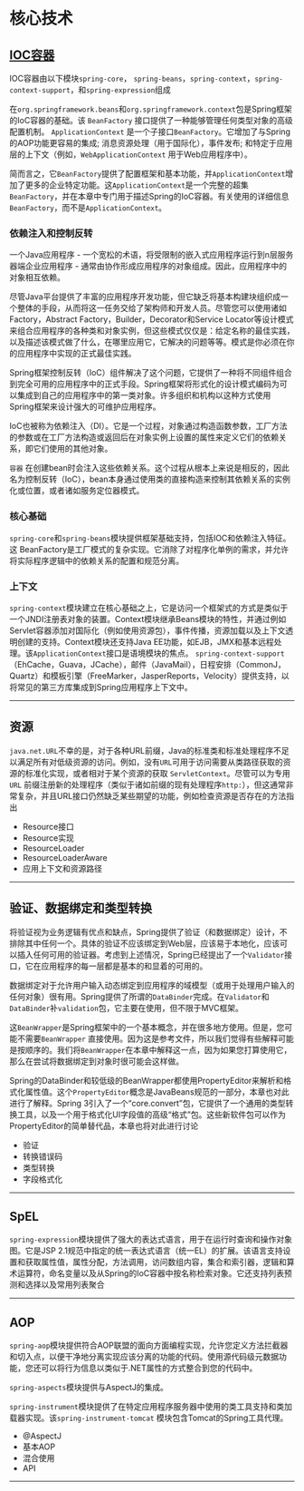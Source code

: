 #   核心技术

##  [IOC容器](c0101.md)

IOC容器由以下模块`spring-core`， `spring-beans`，`spring-context`，`spring-context-support`，和`spring-expression`组成

在`org.springframework.beans`和`org.springframework.context`包是Spring框架的IoC容器的基础。该 `BeanFactory` 接口提供了一种能够管理任何类型对象的高级配置机制。 `ApplicationContext` 是一个子接口`BeanFactory`。它增加了与Spring的AOP功能更容易的集成; 消息资源处理（用于国际化），事件发布; 和特定于应用层的上下文（例如，`WebApplicationContext` 用于Web应用程序中）。

简而言之，它`BeanFactory`提供了配置框架和基本功能，并`ApplicationContext`增加了更多的企业特定功能。这`ApplicationContext`是一个完整的超集`BeanFactory`，并在本章中专门用于描述Spring的IoC容器。有关使用的详细信息`BeanFactory`，而不是`ApplicationContext`。


### 依赖注入和控制反转

一个Java应用程序 - 一个宽松的术语，将受限制的嵌入式应用程序运行到n层服务器端企业应用程序 - 通常由协作形成应用程序的对象组成。因此，应用程序中的对象相互依赖。

尽管Java平台提供了丰富的应用程序开发功能，但它缺乏将基本构建块组织成一个整体的手段，从而将这一任务交给了架构师和开发人员。尽管您可以使用诸如Factory，Abstract Factory，Builder，Decorator和Service Locator等设计模式 来组合应用程序的各种类和对象实例，但这些模式仅仅是：给定名称的最佳实践，以及描述该模式做了什么，在哪里应用它，它解决的问题等等。模式是你必须在你的应用程序中实现的正式最佳实践。

Spring框架控制反转（IoC）组件解决了这个问题，它提供了一种将不同组件组合到完全可用的应用程序中的正式手段。Spring框架将形式化的设计模式编码为可以集成到自己的应用程序中的第一类对象。许多组织和机构以这种方式使用Spring框架来设计强大的可维护应用程序。

IoC也被称为依赖注入（DI）。它是一个过程，对象通过构造函数参数，工厂方法的参数或在工厂方法构造或返回后在对象实例上设置的属性来定义它们的依赖关系，即它们使用的其他对象。

`容器` 在创建bean时会注入这些依赖关系。这个过程从根本上来说是相反的，因此名为控制反转（IoC），bean本身通过使用类的直接构造来控制其依赖关系的实例化或位置，或者诸如服务定位器模式。


### 核心基础

`spring-core`和`spring-beans`模块提供框架基础支持，包括IOC和依赖注入特征。这 BeanFactory是工厂模式的复杂实现。它消除了对程序化单例的需求，并允许将实际程序逻辑中的依赖关系的配置和规范分离。

### 上下文

`spring-context`模块建立在核心基础之上，它是访问一个框架式的方式是类似于一个JNDI注册表对象的装置。Context模块继承Beans模块的特性，并通过例如Servlet容器添加对国际化（例如使用资源包），事件传播，资源加载以及上下文透明创建的支持。Context模块还支持Java EE功能，如EJB，JMX和基本远程处理。该`ApplicationContext`接口是语境模块的焦点。 `spring-context-support`（EhCache，Guava，JCache），邮件（JavaMail），日程安排（CommonJ，Quartz）和模板引擎（FreeMarker，JasperReports，Velocity）提供支持，以将常见的第三方库集成到Spring应用程序上下文中。

----

##  资源

`java.net.URL`不幸的是，对于各种URL前缀，Java的标准类和标准处理程序不足以满足所有对低级资源的访问。例如，没有`URL`可用于访问需要从类路径获取的资源的标准化实现，或者相对于某个资源的获取 `ServletContext`。尽管可以为专用`URL` 前缀注册新的处理程序（类似于诸如前缀的现有处理程序`http:`），但这通常非常复杂，并且URL接口仍然缺乏某些期望的功能，例如检查资源是否存在的方法指出

-   Resource接口
-   Resource实现
-   ResourceLoader
-   ResourceLoaderAware
-   应用上下文和资源路径

----

##  验证、数据绑定和类型转换

将验证视为业务逻辑有优点和缺点，Spring提供了验证（和数据绑定）设计，不排除其中任何一个。具体的验证不应该绑定到Web层，应该易于本地化，应该可以插入任何可用的验证器。考虑到上述情况，Spring已经提出了一个`Validator`接口，它在应用程序的每一层都是基本的和显着的可用的。

数据绑定对于允许用户输入动态绑定到应用程序的域模型（或用于处理用户输入的任何对象）很有用。Spring提供了所谓的`DataBinder`完成。在`Validator`和 `DataBinder`补`validation`包，它主要在使用，但不限于MVC框架。

这`BeanWrapper`是Spring框架中的一个基本概念，并在很多地方使用。但是，您可能不需要`BeanWrapper` 直接使用。因为这是参考文件，所以我们觉得有些解释可能是按顺序的。我们将`BeanWrapper`在本章中解释这一点，因为如果您打算使用它，那么在尝试将数据绑定到对象时很可能会这样做。

Spring的DataBinder和较低级的BeanWrapper都使用PropertyEditor来解析和格式化属性值。这个`PropertyEditor`概念是JavaBeans规范的一部分，本章也对此进行了解释。Spring 3引入了一个“core.convert”包，它提供了一个通用的类型转换工具，以及一个用于格式化UI字段值的高级“格式”包。这些新软件包可以作为PropertyEditor的简单替代品，本章也将对此进行讨论

-   验证
-   转换错误码
-   类型转换
-   字段格式化

----

##  SpEL

`spring-expression`模块提供了强大的表达式语言，用于在运行时查询和操作对象图。它是JSP 2.1规范中指定的统一表达式语言（统一EL）的扩展。该语言支持设置和获取属性值，属性分配，方法调用，访问数组内容，集合和索引器，逻辑和算术运算符，命名变量以及从Spring的IoC容器中按名称检索对象。它还支持列表预测和选择以及常用列表聚合

----


##  AOP

`spring-aop`模块提供符合AOP联盟的面向方面编程实现，允许您定义方法拦截器和切入点，以便干净地分离实现应该分离的功能的代码。使用源代码级元数据功能，您还可以将行为信息以类似于.NET属性的方式整合到您的代码中。

`spring-aspects`模块提供与AspectJ的集成。

`spring-instrument`模块提供了在特定应用程序服务器中使用的类工具支持和类加载器实现。该`spring-instrument-tomcat` 模块包含Tomcat的Spring工具代理。

-   @AspectJ
-   基本AOP
-   混合使用
-   API
----
